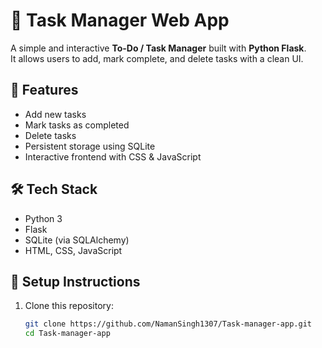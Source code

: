 # 📝 Task Manager Web App

A simple and interactive **To-Do / Task Manager** built with **Python Flask**.  
It allows users to add, mark complete, and delete tasks with a clean UI.

## 🚀 Features
- Add new tasks  
- Mark tasks as completed  
- Delete tasks  
- Persistent storage using SQLite  
- Interactive frontend with CSS & JavaScript  

## 🛠️ Tech Stack
- Python 3  
- Flask  
- SQLite (via SQLAlchemy)  
- HTML, CSS, JavaScript  

## 📂 Setup Instructions
1. Clone this repository:
   ```bash
   git clone https://github.com/NamanSingh1307/Task-manager-app.git
   cd Task-manager-app
